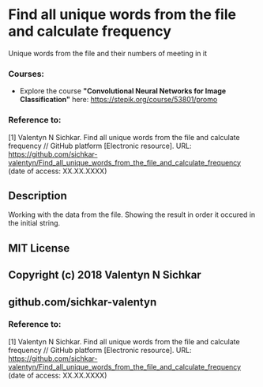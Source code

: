 # Find all unique words from the file and calculate frequency
Unique words from the file and their numbers of meeting in it

### Courses:
* Explore the course **"Convolutional Neural Networks for Image Classification"** here: https://stepik.org/course/53801/promo

### Reference to:
[1] Valentyn N Sichkar. Find all unique words from the file and calculate frequency // GitHub platform [Electronic resource]. URL: https://github.com/sichkar-valentyn/Find_all_unique_words_from_the_file_and_calculate_frequency (date of access: XX.XX.XXXX)

## Description
Working with the data from the file. Showing the result in order it occured in the initial string.

## MIT License
## Copyright (c) 2018 Valentyn N Sichkar
## github.com/sichkar-valentyn
### Reference to:
[1] Valentyn N Sichkar. Find all unique words from the file and calculate frequency // GitHub platform [Electronic resource]. URL: https://github.com/sichkar-valentyn/Find_all_unique_words_from_the_file_and_calculate_frequency (date of access: XX.XX.XXXX)
